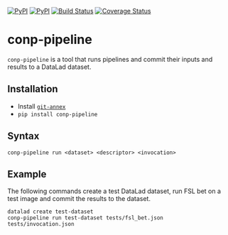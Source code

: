 [![PyPI](https://img.shields.io/pypi/v/conp-pipeline.svg)](https://pypi.python.org/pypi/conp-pipeline)
[![PyPI](https://img.shields.io/pypi/pyversions/conp-pipeline.svg)](https://pypi.python.org/pypi/conp-pipeline)
[![Build Status](https://travis-ci.org/CONP-PCNO/conp-pipeline.svg?branch=master)](https://travis-ci.org/CONP-PCNO/conp-pipeline)
[![Coverage Status](https://coveralls.io/repos/github/CONP-PCNO/conp-pipeline/badge.svg?branch=master)](https://coveralls.io/github/CONP-PCNO/conp-pipeline?branch=master)

# conp-pipeline

`conp-pipeline` is a tool that runs pipelines and commit their inputs and 
results to a DataLad dataset.

## Installation

* Install [`git-annex`](http://git-annex.branchable.com/install)
* `pip install conp-pipeline`

## Syntax

`conp-pipeline run <dataset> <descriptor> <invocation>` 

## Example

The following commands create a test DataLad dataset, 
run FSL bet on a test image and commit the results to the dataset.
```
datalad create test-dataset
conp-pipeline run test-dataset tests/fsl_bet.json tests/invocation.json
```
